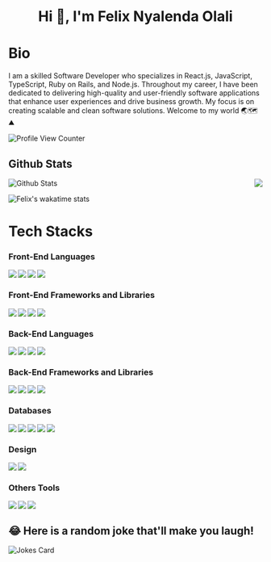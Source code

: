 <h1 align="center">Hi 👋, I'm Felix Nyalenda Olali</h1>

# Bio 
I am a skilled Software Developer who specializes in React.js, JavaScript, TypeScript, Ruby on Rails, and Node.js. Throughout my career, I have been dedicated to delivering high-quality and user-friendly software applications that enhance user experiences and drive business growth. My focus is on creating scalable and clean software solutions. Welcome to my world 🌏🗺⛰

![Profile View Counter](https://komarev.com/ghpvc/?username=Ase020)

## Github Stats


<a href="https://readme-stats-cfgj2cxdy.vercel.app/api?username=Ase020&count_private=true&show_icons=true&theme=cobalt">
  <img  align="right" src = "https://github-readme-streak-stats.herokuapp.com/?user=Ase020&theme=gotham">
</a>


<img src="https://github-readme-stats.vercel.app/api?username=Ase020&theme=radical&show_icons=true" alt="Github Stats"/>

 ![Felix's wakatime stats](https://github-readme-stats.vercel.app/api/wakatime?username=felix_asejnr&theme=gotham&layout=compact) 
<br/>

# Tech Stacks

### Front-End Languages 

<img src= "https://img.shields.io/badge/html5-%23E34F26.svg?style=for-the-badge&logo=html5&logoColor=white" align="left" />
<img src= "https://img.shields.io/badge/css3-%231572B6.svg?style=for-the-badge&logo=css3&logoColor=white" align="left"/>
<img src="https://img.shields.io/badge/javascript-%23323330.svg?style=for-the-badge&logo=javascript&logoColor=%23F7DF1E" align="left"/>
<img src="https://img.shields.io/badge/typescript-%23007ACC.svg?style=for-the-badge&logo=typescript&logoColor=white" align="left"/>

<br/>

### Front-End Frameworks and Libraries

<img src="https://img.shields.io/badge/react-%2320232a.svg?style=for-the-badge&logo=react&logoColor=%2361DAFB" align="left"/>
<img src="https://img.shields.io/badge/Next-black?style=for-the-badge&logo=next.js&logoColor=white" align="left"/>
<img src="https://img.shields.io/badge/tailwindcss-%2338B2AC.svg?style=for-the-badge&logo=tailwind-css&logoColor=white" align="left"/>
<img src="https://img.shields.io/badge/SASS-hotpink.svg?style=for-the-badge&logo=SASS&logoColor=white" align="left"/>
<br/>

### Back-End Languages
<img src = "https://img.shields.io/badge/ruby-%23CC342D.svg?style=for-the-badge&logo=ruby&logoColor=white" align = "left"/>
<img src="https://img.shields.io/badge/node.js-6DA55F?style=for-the-badge&logo=node.js&logoColor=white" align="left"/>
<img src="https://img.shields.io/badge/python-3670A0?style=for-the-badge&logo=python&logoColor=ffdd54" align="left"/>
<img src="https://img.shields.io/badge/Java-ED8B00?style=for-the-badge&logo=openjdk&logoColor=white" align="left"/>

<br/>

### Back-End Frameworks and Libraries
<img src="https://img.shields.io/badge/rails-%23CC0000.svg?style=for-the-badge&logo=ruby-on-rails&logoColor=white" align="left"/>
<img src="https://img.shields.io/badge/express.js-%23404d59.svg?style=for-the-badge&logo=express&logoColor=%2361DAFB" align="left"/>
<img src="https://img.shields.io/badge/django-%23092E20.svg?style=for-the-badge&logo=django&logoColor=white" align="left"/>
<img src="https://img.shields.io/badge/spring-%236DB33F.svg?style=for-the-badge&logo=spring&logoColor=white" align="left"/>
<br/>

### Databases

<img src="https://img.shields.io/badge/postgres-%23316192.svg?style=for-the-badge&logo=postgresql&logoColor=white" align="left"/>
<img src="https://img.shields.io/badge/mysql-%2300f.svg?style=for-the-badge&logo=mysql&logoColor=white" align= "left" />
<img src="https://img.shields.io/badge/MongoDB-%234ea94b.svg?style=for-the-badge&logo=mongodb&logoColor=white" align="left"/>
<img src="https://img.shields.io/badge/sqlite-%2307405e.svg?style=for-the-badge&logo=sqlite&logoColor=white" align = "left" />
<img src="https://img.shields.io/badge/Firebase-039BE5?style=for-the-badge&logo=Firebase&logoColor=white" align="left"/>
<br/>

### Design

<img src="https://img.shields.io/badge/figma-%23F24E1E.svg?style=for-the-badge&logo=figma&logoColor=white" align="left"/>
<img src="https://img.shields.io/badge/Framer-black?style=for-the-badge&logo=framer&logoColor=blue" align="left"/>
<br/>


### Others Tools

<img src="https://img.shields.io/badge/Postman-FF6C37?style=for-the-badge&logo=postman&logoColor=white" align="left"/>
<img src="https://img.shields.io/badge/docker-%230db7ed.svg?style=for-the-badge&logo=docker&logoColor=white" align="left"/>
<img src="https://img.shields.io/badge/Prisma-3982CE?style=for-the-badge&logo=Prisma&logoColor=white" align="left"/>
<br/>

## 😂 Here is a random joke that'll make you laugh!
![Jokes Card](https://readme-jokes.vercel.app/api)


